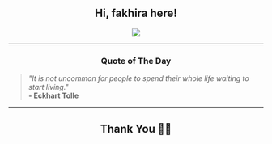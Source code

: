 <h2 align="center"> Hi, fakhira here!</h2>

<p align="center">
<a href="https://github.com/fakhiralkda" alt="github streak"><img src="https://dvst-streak.herokuapp.com/?user=fakhiralkda&theme=tokyonight&fire=DD472C"></a>
</p>

<hr>
<h3 align="center">Quote of The Day</h3>
<p align="center">
<blockquote>
<i>"It is not uncommon for people to spend their whole life waiting to start living."</i>
<br>
<b>- Eckhart Tolle </b>
</blockquote>
</p>


<hr>
<h2 align="center">Thank You 🙏🏼</h2>
